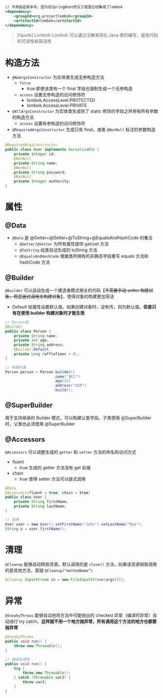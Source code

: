 ```xml  
// 不用指定版本号，因为在SpringBoot的父工程里已经集成了lombok
<dependency>  
    <groupId>org.projectlombok</groupId>  
    <artifactId>lombok</artifactId>   
</dependency>           
```

> [!quote] Lombok
> Lombok 可以通过注解来简化 Java 类的编写，提高代码的可读性和简洁性

# 构造方法
- `@NoArgsConstructor` 为实体类生成无参构造方法
	- `force` 
		- true 即使该类有一个 final 字段也强制生成一个无参构造
	- `access` 设置无参构造的访问修饰符
		- lombok.AccessLevel.PROTECTED
		- lombok.AccessLevel.PRIVATE
- `@AllArgsConstructor` 为实体类生成除了 static 修饰的字段之外带有所有参数的构造方法
	- `access` 设置有参构造的访问修饰符
- `@RequiredArgsConstructor` 生成只有 final，或者 `@NonNull` 标注的参数构造方法

```java
@RequiredArgsConstructor  
public class User implements Serializable {  
    private Integer id;  
    @NonNull  
    private String name;  
    @NonNull  
    private String password;  
    @NonNull  
    private Integer authority;  
}
```

# 属性
## @Data
- `@Data` 是 @Getter+@Setter+@ToString+@EqualsAndHashCode 的集合
	- `@Getter/@Setter` 为所有属性提供 get/set 方法
	- `@ToString` 给类自动生成的 toString 方法
	- `@EqualsAndHashCode` 根据类所拥有的非静态字段重写 equals 方法和 hashCode 方法

## @Builder
`@Builder` 可以自动生成一个建造者模式相关的代码【~~不需要手动 setter 构建对象，而是链式调用来构建对象~~】，使得对象的构建更加简洁
- Default 给属性设置默认值。如果创建对象时，没有传，则为默认值。**但是只有在使用 builder 构建对象时才能生效**

```java
// Person类
@Builder
public class Person {
    private String name;
    private int age;
    private String address;
	@Builder.Default
    private Long raffleTimes = 0L;
}

// 构建对象
Person person = Person.builder()
                      .name("张三")
                      .age(25)
                      .address("北京")
                      .build();
```

## @SuperBuilder
用于支持继承的 Builder 模式，可以构建父类字段。子类使用 @SuperBuilder 时，父类也必须使用 @SuperBuilder

## @Accessors
`@Accessors` 可以调整生成的 `getter` 和 `setter` 方法的命名和访问方式
- fluent
	- true 生成的 getter 方法没有 get 前缀
- chain
	- true 使得 setter 方法可以链式调用

```java
@Data
@Accessors(fluent = true, chain = true)
public class User {
    private String firstName;
    private String lastName;
}

// 使用
User user = new User().setFirstName("John").setLastName("Doe");
String s = user.firstName();
```

# 清理
`@Cleanup` 能够自动释放资源，默认调用的是 `close()` 方法，如果该资源销毁调用的是其他方法，那就 `@Cleanup(“methodName”)` 

```java
@Cleanup InputStream in = new FileInputStream(args[0]);
```

# 异常
`@SneakyThrows` 能够自动地将方法中可能抛出的 checked 异常（编译时异常）自动进行 try catch，**这样就不用一个地方抛异常，所有调用这个方法的地方也都要抛异常**

```java
@SneakyThrows
public void run() {
	throw new Throwable();
}

// 编译后得到
public void run() {
	try {
		throw new Throwable();
	} catch (Throwable var2) {
		throw var2;
	}
}
```







